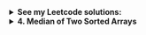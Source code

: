 <details><!--page starts-->
<summary><strong>See my Leetcode solutions:</strong></summary>

<!--modules-->
<!--module 3 starts-->
<details>
<summary> <strong>3. Longest Substring Without Repeating Characters</strong> </summary>
```typescript
Given a string s, find the length of the longest substring without repeating characters.

Example 1:
Input: s = "abcabcbb"
Output: 3
Explanation: The answer is "abc", with the length of 3.
--
Example 2:
Input: s = "bbbbb"
Output: 1
Explanation: The answer is "b", with the length of 1.
--
Example 3:
Input: s = "pwwkew"
Output: 3
Explanation: The answer is "wke", with the length of 3.
Notice that the answer must be a substring, "pwke" is a subsequence and not a substring.
```
<!--module 3 code-->
<details>
<summary><strong>See solution</strong></summary>

```typescript
function lengthOfLongestSubstring(s: string): number {
  const substring = s.split("");
  let longesSubstring = 0;

  for (let i = 0; i < substring.length; i++) {
    let looking_man = new Set(); //instance of a Set object
    let currentStringLength = 0;

    for (let j = i; j < substring.length; j++) {
      if (!looking_man.has(substring[j])) {
        looking_man.add(substring[j]);
        currentStringLength++; //abc abcda  //3
        if(currentStringLength > longesSubstring)
        longesSubstring = currentStringLength;
      } else {
        break;
      }
    }
  }
  return longesSubstring;
}
```

</details><!--module 3 code ends-->
</details><!--module 3 ends-->


<details>
<summary> <strong>4. Median of Two Sorted Arrays</strong> </summary>
Given two sorted arrays nums1 and nums2 of size m and n respectively, return the median of the two sorted arrays.

The overall run time complexity should be O(log (m+n)).
```typescript
Example 1:
Input: nums1 = [1,3], nums2 = [2]
Output: 2.00000
Explanation: merged array = [1,2,3] and median is 2.
--
Example 2:
Input: nums1 = [1,2], nums2 = [3,4]
Output: 2.50000
Explanation: merged array = [1,2,3,4] and median is (2 + 3) / 2 = 2.5.
--
Constraints:

nums1.length == m
nums2.length == n
0 <= m <= 1000
0 <= n <= 1000
1 <= m + n <= 2000
-106 <= nums1[i], nums2[i] <= 106
```
<details>
<summary><strong>See solution</strong></summary>
```typescript
function findMedianSortedArrays(nums1:number[], nums2:number[]):number {
  const totalLength:number = nums1.length + nums2.length;
  const isEven:boolean = totalLength % 2 === 0;
  const medianIndex:number = Math.floor(totalLength / 2);

  let pointer1:number = 0;
  let pointer2:number = 0;
  let counter:number = 0;
  let current:number, prev:number;

  while (counter <= medianIndex) {
    prev = current;
    if (nums1[pointer1] === undefined || nums1[pointer1] > nums2[pointer2]) {
      current = nums2[pointer2];
      pointer2++;
    } else {
      current = nums1[pointer1];
      pointer1++;
    }
    counter++;
  }

  return isEven ? (prev + current) / 2 : current;
}

```
</details>

</details>


<details>
<summary><strong>5. Longest Palindromic Substring</strong> </summary>
30-31.03.2023:
Given a string s, return the longest palindromic substring in s.

A substring is a contiguous non-empty sequence of characters within a string.
```typescript

Example 1:
Input: s = "babad"
Output: "bab"
Explanation: "aba" is also a valid answer.


Example 2:
Input: s = "cbbd"
Output: "bb"

```

```typescript
EConstraints:

 1 <= s.length <= 1000
 s consist of only digits and English letters.

```
<details>
<summary><strong>See solution</strong></summary>
```typescript
function longestPalindrome(s:string):string {

if(s.length<2){ 
    return s;
}

let start:number=0;
let end:number=0;

for(let i=0;i<s.length;i++){
let len1:number = expandFromCenter(s,i,i);//for odd length
let len2:number = expandFromCenter(s,i,i+1);//for even length
let len:number = Math.max(len1,len2);

if(len > end - start){ //checking the length of a new palindrome. if thats longer than previous, rewrite end and start indexes
    start = Math.ceil(i - (len-1)/2); //start index
    end = Math.floor(i + (len/2)); //end index
}

}

function expandFromCenter(s:string,L:number,R:number){//return the length
    while( L>=0 && R < s.length && s[R] === s[L]){
    L--;//expanding outwards left
    R++;//expanding outwards right
}
    return R-L-1;
}
    
return s.substring(start,end+1);//output [start,end]
}
```
</details>

</details>



<details>
<summary><strong>Problem #####</strong> </summary>
data
<details>
<summary><strong>See solution</strong></summary>
code description
</details>

</details>





<details>
<summary><strong>Problem #####</strong> </summary>
data
<details>
<summary><strong>See solution</strong></summary>
code description
</details>

</details>









<details>
<summary><strong>Problem #####</strong> </summary>
data
<details>
<summary><strong>See solution</strong></summary>
code description
</details>

</details>




</details><!--page ends-->
 
 




31.03-01.04.2023:
##### 7.Reverse Integer
Given a signed 32-bit integer x, return x with its digits reversed. If reversing x causes the value to go outside the signed 32-bit integer range [-231, 231 - 1], then return 0.
###### Assume the environment does not allow you to store 64-bit integers (signed or unsigned).
```example
Example 1:
Input: x = 123
Output: 321

Example 2:
Input: x = -123
Output: -321

Example 3:
Input: x = 120
Output: 21
 

Constraints:
-231 <= x <= 231 - 1

```
```typescript
function reverse(x:number):number {
    let reversed:number = 0;
    const sign:number = x < 0 ? -1 : 1;
    x = Math.abs(x);
    while (x > 0) {                             //x=123; digit=0; x=12; digit=3; x=1; digit=32;
        const digit:number = x % 10;//123             //digit = 3; digit = 2; digit = 1%10 = 1;
        reversed = (reversed * 10) + digit;   //(0) + 3; (3*10) + 2 = 32; (32*10) + 1 = 321
        x = Math.floor(x / 10);              //123/10 = 12.3 => 12; 12/10 = 1.2 = 1; 1/10 = 0(floor) end
    }
    reversed *= sign;
    // reversed < -2147483648 ||  reversed > 2147483647
    if (reversed < Math.pow(-2, 31) || reversed > (Math.pow(2, 31) - 1)) { 
        return 0;
    }
    return reversed;

}
```
01.04.2023:
##### 8. String to Integer (atoi)
Implement the myAtoi(string s) function, which converts a string to a 32-bit signed integer (similar to C/C++'s atoi function).

The algorithm for myAtoi(string s) is as follows:

Read in and ignore any leading whitespace.
Check if the next character (if not already at the end of the string) is '-' or '+'. Read this character in if it is either. This determines if the final result is negative or positive respectively. Assume the result is positive if neither is present.
Read in next the characters until the next non-digit character or the end of the input is reached. The rest of the string is ignored.
Convert these digits into an integer (i.e. "123" -> 123, "0032" -> 32). If no digits were read, then the integer is 0. Change the sign as necessary (from step 2).
If the integer is out of the 32-bit signed integer range [-231, 231 - 1], then clamp the integer so that it remains in the range. Specifically, integers less than -231 should be clamped to -231, and integers greater than 231 - 1 should be clamped to 231 - 1.
Return the integer as the final result.

###### Note:
<ul>
 <li>Only the space character ' ' is considered a whitespace character.</li>
 <li>Do not ignore any characters other than the leading whitespace or the rest of the string after the digits.</li>
</ul>



```example

Example 1:
Input: s = "42"
Output: 42
Explanation: The underlined characters are what is read in, the caret is the current reader position.
Step 1: "42" (no characters read because there is no leading whitespace)
         ^
Step 2: "42" (no characters read because there is neither a '-' nor '+')
         ^
Step 3: "42" ("42" is read in)
           ^
The parsed integer is 42.
Since 42 is in the range [-231, 231 - 1], the final result is 42.

Example 2:
Input: s = "   -42"
Output: -42
Explanation:
Step 1: "   -42" (leading whitespace is read and ignored)
            ^
Step 2: "   -42" ('-' is read, so the result should be negative)
             ^
Step 3: "   -42" ("42" is read in)
               ^
The parsed integer is -42.
Since -42 is in the range [-231, 231 - 1], the final result is -42.

Example 3:
Input: s = "4193 with words"
Output: 4193
Explanation:
Step 1: "4193 with words" (no characters read because there is no leading whitespace)
         ^
Step 2: "4193 with words" (no characters read because there is neither a '-' nor '+')
         ^
Step 3: "4193 with words" ("4193" is read in; reading stops because the next character is a non-digit)
             ^
The parsed integer is 4193.
Since 4193 is in the range [-231, 231 - 1], the final result is 4193.
```
```typescript

```








<!-- ##### learning compilation ts in vs code
![image](https://user-images.githubusercontent.com/122405130/227340833-ab31e6fc-ff18-400d-a2f6-5aaf1cbab502.png)
![image](https://user-images.githubusercontent.com/122405130/227340870-af539c7f-2488-496a-9226-942bbe89f1d1.png)
-->
